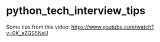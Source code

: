 # python_tech_interview_tips
Some tips from this video:
https://www.youtube.com/watch?v=0K_eZGS5NsU

